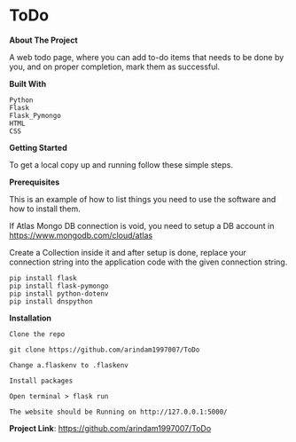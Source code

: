 # ToDo

**About The Project**

A web todo page, where you can add to-do items that needs to be done by you, and on proper completion, mark them as successful.

**Built With**
```
Python
Flask
Flask_Pymongo
HTML
CSS
```

**Getting Started**

To get a local copy up and running follow these simple steps.

**Prerequisites**

This is an example of how to list things you need to use the software and how to install them.

If Atlas Mongo DB connection is void, you need to setup a DB account in https://www.mongodb.com/cloud/atlas

Create a Collection inside it and after setup is done, replace your connection string into the application code with the given connection string.

```
pip install flask
pip install flask-pymongo
pip install python-dotenv
pip install dnspython
```

**Installation**

    Clone the repo

    git clone https://github.com/arindam1997007/ToDo
    
    Change a.flaskenv to .flaskenv

    Install packages

    Open terminal > flask run
    
    The website should be Running on http://127.0.0.1:5000/

**Project Link**: https://github.com/arindam1997007/ToDo

